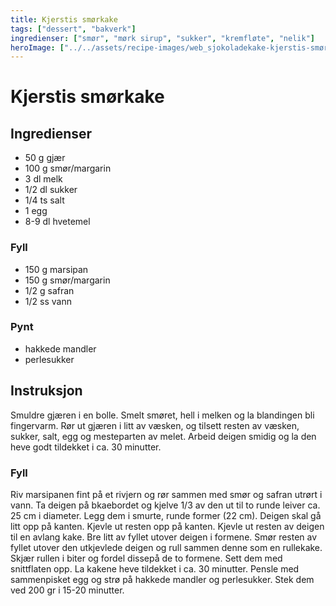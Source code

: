 ```yaml
---
title: Kjerstis smørkake
tags: ["dessert", "bakverk"]
ingredienser: ["smør", "mørk sirup", "sukker", "kremfløte", "nelik"]
heroImage: ["../../assets/recipe-images/web_sjokoladekake-kjerstis-smørkake.jpg"]
---
```


# Kjerstis smørkake

## Ingredienser

- 50 g gjær
- 100 g smør/margarin
- 3 dl melk
- 1/2 dl sukker
- 1/4 ts salt
- 1 egg
- 8-9 dl hvetemel

### Fyll

- 150 g marsipan
- 150 g smør/margarin
- 1/2 g safran
- 1/2 ss vann

### Pynt

- hakkede mandler
- perlesukker

## Instruksjon

Smuldre gjæren i en bolle. Smelt smøret, hell i melken og la blandingen bli fingervarm. Rør ut gjæren i litt av væsken, og tilsett resten av væsken, sukker, salt, egg og mesteparten av melet. Arbeid deigen smidig og la den heve godt tildekket i ca. 30 minutter.

### Fyll

Riv marsipanen fint på et rivjern og rør sammen med smør og safran utrørt i vann. Ta deigen på bkaebordet og kjelve 1/3 av den ut til to runde leiver ca. 25 cm i diameter. Legg dem i smurte, runde former (22 cm). Deigen skal gå litt opp på kanten. Kjevle ut resten opp på kanten. Kjevle ut resten av deigen til en avlang kake. Bre litt av fyllet utover deigen i formene. Smør resten av fyllet utover den utkjevlede deigen og rull sammen denne som en rullekake. Skjær rullen i biter og fordel dissepå de to formene. Sett dem med snittflaten opp. La kakene heve tildekket i ca. 30 minutter. Pensle med sammenpisket egg og strø på hakkede mandler og perlesukker. Stek dem ved 200 gr i 15-20 minutter.
